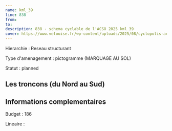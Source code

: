 ```yaml
---
name: kml_39 
line: 838
from: 
to:  
description: 838 - schema cyclable de l'ACSO 2025 kml_39 
cover: https://www.velooise.fr/wp-content/uploads/2025/08/cyclopolis-acso-838.jpg
---
```

Hierarchie : Reseau structurant

Type d'amenagement : pictogramme (MARQUAGE AU SOL)

Statut : planned

## Les troncons (du Nord au Sud)

## Informations complementaires

Budget  : 186 

Lineaire :

